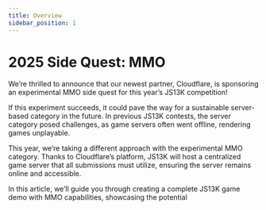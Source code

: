 ```yaml
---
title: Overview
sidebar_position: 1
---
```


# 2025 Side Quest: MMO

We’re thrilled to announce that our newest partner, Cloudflare, is sponsoring an experimental MMO side quest for this year’s JS13K competition!

If this experiment succeeds, it could pave the way for a sustainable server-based category in the future. In previous JS13K contests, the server category posed challenges, as game servers often went offline, rendering games unplayable.

This year, we’re taking a different approach with the experimental MMO category. Thanks to Cloudflare’s platform, JS13K will host a centralized game server that all submissions must utilize, ensuring the server remains online and accessible.

In this article, we’ll guide you through creating a complete JS13K game demo with MMO capabilities, showcasing the potential

